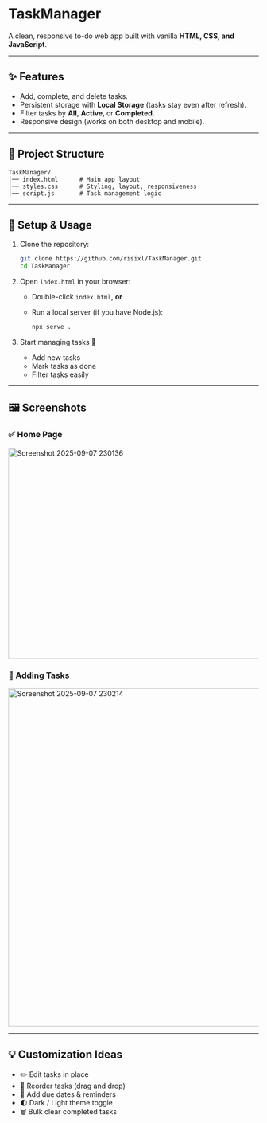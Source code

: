 # TaskManager

A clean, responsive to-do web app built with vanilla **HTML, CSS, and JavaScript**.

---

## ✨ Features

* Add, complete, and delete tasks.
* Persistent storage with **Local Storage** (tasks stay even after refresh).
* Filter tasks by **All**, **Active**, or **Completed**.
* Responsive design (works on both desktop and mobile).

---

## 📂 Project Structure

```
TaskManager/
│── index.html      # Main app layout
│── styles.css      # Styling, layout, responsiveness
│── script.js       # Task management logic
```

---

## 🚀 Setup & Usage

1. Clone the repository:

   ```bash
   git clone https://github.com/risixl/TaskManager.git
   cd TaskManager
   ```

2. Open `index.html` in your browser:

   * Double-click `index.html`, **or**
   * Run a local server (if you have Node.js):

     ```bash
     npx serve .
     ```

3. Start managing tasks 🎉

   * Add new tasks
   * Mark tasks as done
   * Filter tasks easily

---

## 🖼️ Screenshots

### ✅ Home Page

<img width="667" height="424" alt="Screenshot 2025-09-07 230136" src="https://github.com/user-attachments/assets/cc74d611-e19f-4200-98d9-cac006698c2e" />


### 📝 Adding Tasks

<img width="655" height="679" alt="Screenshot 2025-09-07 230214" src="https://github.com/user-attachments/assets/64d7fe6d-1862-44ab-b471-386ce637a344" />



---

## 💡 Customization Ideas

* ✏️ Edit tasks in place
* 🔄 Reorder tasks (drag and drop)
* 📅 Add due dates & reminders
* 🌓 Dark / Light theme toggle
* 🗑️ Bulk clear completed tasks

